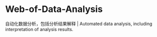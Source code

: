 # Web-of-Data-Analysis
自动化数据分析，包括分析结果解释 | Automated data analysis, including interpretation of analysis results.
